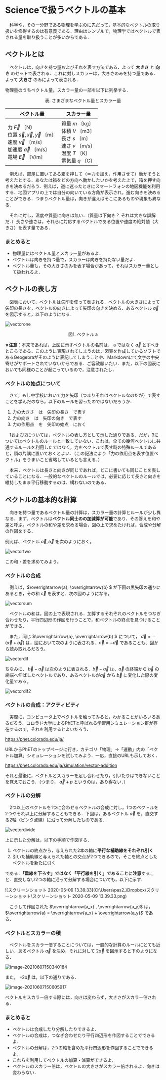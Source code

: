 # Scienceで扱うベクトルの基本 #

　科学や，その一分野である物理を学ぶのに先だって，基本的なベクトルの取り扱いを修得するのは有意義である．理由はシンプルで，物理学ではベクトルで表される量を取り扱うことが多いからである．



## べクトルとは ##

　ベクトルは，向きを持つ量およびそれを表す方法である．よって **大きさ** と **向き** のセットで表される．これに対しスカラーは，大きさのみを持つ量である．よって **大きさ** のみによって表される．

物理量のうちベクトル量，スカラー量の一部を以下に列挙する．



<div style="text-align:center">表. さまざまなベクトル量とスカラー量</div>

| ベクトル量                                                   | スカラー量                                                   |
| ------------------------------------------------------------ | ------------------------------------------------------------ |
| 力 $\overrightarrow{F}\;〔\mathrm{N}〕$<br />位置 $\overrightarrow{s}, \overrightarrow{x}, \overrightarrow{y}\;〔\mathrm{m}〕$ <br />速度 $\overrightarrow{v}$ 〔m/s〕<br />加速度 $\overrightarrow{a}$ 〔m/s〕<br />電場 $\overrightarrow{E}$ 〔V/m〕 | 質量 $m$ 〔kg〕<br />体積 $V$ 〔m3〕<br />長さ $s$ 〔m〕<br />速さ $v$ 〔m/s〕<br />温度 $T$ 〔K〕<br />電気量 $q$ 〔C〕 |



　例えば，部屋に置いてある箱を押して（＝力を加え，作用させて）動かそうと考えたとする．あなたは箱をどの方向へ動かしたいかを考えた上で，箱を押す向きを決めるだろう．例えば，道に迷ったときにスマートフォンの地図機能を利用する．地図アプリの上では自分の向いている方角が表示され，進む向きを決めることができる．つまりベクトル量は，向きが違えばそこにあるものや現象も異なる．

　それに対し，温度や質量に向きは無い．（質量は下向き？ それは大きな誤解だ．）長さや速さは，それらに対応するベクトルである位置や速度の絶対値（大きさ）を表す量である．



### まとめると ###

- 物理量にはベクトル量とスカラー量があるよ．
- ベクトルは向きを持つ量で，スカラーは向きを持たない量だよ．
- ベクトル量も，その大きさのみを表す場合があって，それはスカラー量として扱われるよ．



## ベクトルの表し方 ##

　図表において，ベクトルは矢印を使って表される．ベクトルの大きさによって矢印の長さを，ベクトルの向きによって矢印の向きを決める．あるベクトル $\overrightarrow{a}$ を図示すると，以下のようになる．



![vectorone](./pictures/vector/vectorone.png)

<div style="text-align:center">図1. ベクトル a </div>



**※注意**：本来であれば，上図に示すベクトルの名前は、 a ではなく $\overrightarrow{a}$ とすべきところである．このように表現されてしまうのは，図表を作成しているソフトであるGeogebraがそのように表記してしまうことや、Markdownにて文字の中央寄せがサポートされていないからである．ご容赦願いたい．また，以下の図表においても同様のことが起こっているので，注意されたし．



### ベクトルの始点について ###

　さて，もし中学校において力を矢印（つまりそれはベクトルなのだが）で表すことを学んだのなら，以下のルールを習ったのではないだろうか．



1. 力の大きさ　は　矢印の長さ　で表す
2. 力の向き　は　矢印の向き　で表す
3. 力の作用点　を　矢印の始点　におく



　1および2については，ベクトルの表し方として示した通りである．だが，3についてはベクトルのルールと一致していない．これは，全ての幾何ベクトルに共通するルールを利用したではなく，力をベクトルで表す時の特殊ルールであると，頭の片隅に置いておくとよい．（この記法により「力の作用点を表す位置ベクトル」をうまいこと省略しているとも言える．）

　本来，ベクトルは長さと向きが同じであれば，どこに書いても同じことを表していることになる．一般的なベクトルのルールでは，必要に応じて長さと向きを維持したまま平行移動するのは、構わないのである．



## ベクトルの基本的な計算 ##

　向きを持つ量であるベクトル量の計算は，スカラー量の計算とルールが少し異なる．まず、ベクトルは**ベクトル同士のの加減算が可能**であり、その答えを和や差と呼ぶ。ベクトルの和や差を求める場合，図の上で求めたければ，合成や分解の作図をする．

例えば、ベクトル $\overrightarrow{a}, \overrightarrow{b}$ を次のようにおく。



![vectortwo](./pictures/vector/vectortwo.png)



この和・差を求めてみよう。



### ベクトルの合成 ###

　例えば，$\overrightarrow{a}, \overrightarrow{b} $ が下図の黒矢印の通りにあるとき，その和 $\overrightarrow{c}$ を表すと、次の図のようになる。



![vectorsum](./pictures/vector/vectorsum.png)





　ベクトルの和は，図の上で表現される．加算するそれぞれのベクトルをつなぎ合わせたり，平行四辺形の作図を行うことで，和ベクトルの終点を見つけることができる．

　また，同じ $\overrightarrow{a}, \overrightarrow{b} $ について，  $\overrightarrow{d}=- \left( \overrightarrow{a}+\overrightarrow{b}\right)$ は，図において次のように表される．$\overrightarrow{c}=-\overrightarrow{d}$ であることも、図から読み取れるだろう。



![vectordif](./pictures/vector/vectorarc.png)





ちなみに、 $\vec{b}-\vec{a}$ は次のように表される．$\vec{b}-\vec{a}$ は、$\vec{a}$ の終端から $\vec{b}$  の終端へ伸ばしたベクトルであり、あるベクトルが$\vec{a}$ から $\vec{b}$ に変化した際の変化量である。



![vectordif2](./pictures/vector/vectordif.png)







### ベクトルの合成：アクティビティ

　実際に，コンピュータ上でベクトルを触ってみると，わかることがいろいろあるだろう．コロラド大学によるPhETと呼ばれる学習用シミュレーション群が存在するので，それを利用するとよいだろう．

https://phet.colorado.edu/ja/

URLからPhETのトップページに行き，カテゴリ「物理」→「運動」内の「ベクトル加算」シミュレーションを試してみよう．一応，直接のURLも示しておく．

https://phet.colorado.edu/ja/simulation/vector-addition



それと最後に，ベクトルとスカラーを足し合わせたり，引いたりはできないことを覚えておこう．（つまり， $\overrightarrow{a} + p$ というのは，あり得ない．）



### ベクトルの分解

　2つ以上のベクトルを1つに合わせるベクトルの合成に対し，1つのベクトルを2つやそれ以上に分解することもできる．下図は，あるベクトル $\overrightarrow{a}$ を，直交する2軸（ピンク点線）に沿って分解したものである．



![vectordivide](./pictures/vectordivide.png)



上に示した分解は，以下の手順で作図する．

1. ベクトルの終点から，与えられた2本の軸に**平行な補助線をそれぞれ引く**
2. 引いた補助線と与えられた軸との交点が2つできるので，そこを終点としたベクトルを新たに引く

である．**「垂線を下ろす」ではなく「平行線を引く」であることに注意**すること．直交しない2つの軸に沿って分解する場合についても，以下に示す．



![スクリーンショット 2020-05-09 13.39.33](C:\Users\pas2_\Dropbox\スクリーンショット\スクリーンショット 2020-05-09 13.39.33.png)



　こうして作図された $\overrightarrow{a_x} , \overrightarrow{a_y}$ は，  $\overrightarrow{a} = \overrightarrow{a_x} + \overrightarrow{a_y}$ である．



### ベクトルとスカラーの積 

　ベクトルをスカラー倍することについては，一般的な計算のルールにとても近しい．あるベクトル $\overrightarrow{a}$ を決め，それに対して $2\overrightarrow{a}$ を図示すると下のようになる．

![image-20210607150340184](pictures/vector/image-20210607150340184.png)





また， $-2\overrightarrow{a}$ は，以下の通りである．

![image-20210607150605917](pictures/vector/image-20210607150605917.png)





ベクトルをスカラー倍する際には，向きは変わらず，大きさがスカラー倍される．



### まとめると

- ベクトルは合成したり分解したりできるよ．
- ベクトルの合成は，つなぎ合わせたり平行四辺形を作図することでできるよ．
- ベクトルの分解は，2つの軸を含めた平行四辺形を作図することでできるよ．
- これらを利用してベクトルの加算・減算ができるよ．
- ベクトルのスカラー倍は，ベクトルの大きさがスカラー倍されるよ．向きは変わらない．


